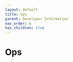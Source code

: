 ```yaml
---
layout: default
title: ops
parent: Developer Information
nav_order: 6
has_children: true
---
```


# Ops 
 